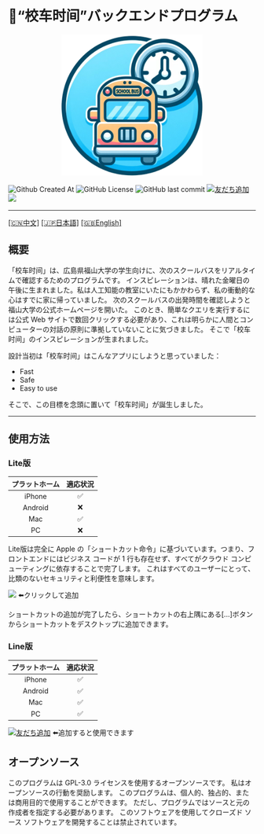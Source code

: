 # 🚌“校车时间”バックエンドプログラム
<div align="center"><a href="https://github.com/JamesXiaoMo/SchoolBusTime"><img src="/images/ICON.png" height="288" border="0"></a></div>

![Github Created At](https://img.shields.io/github/created-at/JamesXiaoMo/SchoolBusTime)
![GitHub License](https://img.shields.io/github/license/JamesXiaoMo/SchoolBusTime)
![GitHub last commit](https://img.shields.io/github/last-commit/JamesXiaoMo/SchoolBusTime)
<a href="https://lin.ee/4wdKd1v"><img src="https://scdn.line-apps.com/n/line_add_friends/btn/ja.png" alt="友だち追加" height="20" border="0"></a>
<a href="https://www.icloud.com/shortcuts/cf8e2bf75a8b4b78bc94fe1ae60b9ea5"><img src="https://help.apple.com/assets/645D5D228BE0233D28263F4B/645D5D258BE0233D28263F5A/zh_CN/d230a25cb974f8908871af04caad89a1.png" height="20"></a>
****
[[🇨🇳中文]](/README.md)   [[🇯🇵日本語]](/docs/README_JP.md)   [[🇬🇧English]](/docs/README_EN.md)
## 概要
「校车时间」は、広島県福山大学の学生向けに、次のスクールバスをリアルタイムで確認するためのプログラムです。
インスピレーションは、晴れた金曜日の午後に生まれました。私は人工知能の教室にいたにもかかわらず、私の衝動的な心はすでに家に帰っていました。
次のスクールバスの出発時間を確認しようと福山大学の公式ホームページを開いた。
このとき、簡単なクエリを実行するには公式 Web サイトで数回クリックする必要があり、これは明らかに人間とコンピューターの対話の原則に準拠していないことに気づきました。
そこで「校车时间」のインスピレーションが生まれました。

設計当初は「校车时间」はこんなアプリにしようと思っていました：
* Fast
* Safe
* Easy to use

そこで、この目標を念頭に置いて「校车时间」が誕生しました。
****
## 使用方法
### Lite版
| プラットホーム | 適応状況 |
|:-------:|:----:|
| iPhone  |  ✅   |
| Android |  ❌   |
|   Mac   |  ✅   |
|   PC    |  ❌   |

Lite版は完全に Apple の「ショートカット命令」に基づいています。つまり、フロントエンドにはビジネス コードが 1 行も存在せず、すべてがクラウド コンピューティングに依存することで完了します。
これはすべてのユーザーにとって、比類のないセキュリティと利便性を意味します。

<a href="https://www.icloud.com/shortcuts/cf8e2bf75a8b4b78bc94fe1ae60b9ea5"><img src="https://help.apple.com/assets/645D5D228BE0233D28263F4B/645D5D258BE0233D28263F5A/zh_CN/d230a25cb974f8908871af04caad89a1.png" height="72" border="0"></a>
⬅️クリックして追加

ショートカットの追加が完了したら、ショートカットの右上隅にある[...]ボタンからショートカットをデスクトップに追加できます。

### Line版
| プラットホーム | 適応状況 |
|:-------:|:----:|
| iPhone  |  ✅   |
| Android |  ✅   |
|   Mac   |  ✅   |
|   PC    |  ✅   |

<a href="https://lin.ee/4wdKd1v"><img src="https://scdn.line-apps.com/n/line_add_friends/btn/ja.png" alt="友だち追加" height="36" border="0"></a>
⬅️追加すると使用できます
## オープンソース
このプログラムは GPL-3.0 ライセンスを使用するオープンソースです。
私はオープンソースの行動を奨励します。 このプログラムは、個人的、独占的、または商用目的で使用することができます。
ただし、プログラムではソースと元の作成者を指定する必要があります。
このソフトウェアを使用してクローズド ソース ソフトウェアを開発することは禁止されています。